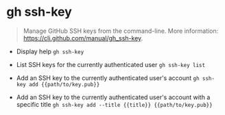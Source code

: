 # gh ssh-key
> Manage GitHub SSH keys from the command-line.
> More information: <https://cli.github.com/manual/gh_ssh-key>.

- Display help
`gh ssh-key`

- List SSH keys for the currently authenticated user
`gh ssh-key list`

- Add an SSH key to the currently authenticated user's account
`gh ssh-key add {{path/to/key.pub}}`

- Add an SSH key to the currently authenticated user's account with a specific title
`gh ssh-key add --title {{title}} {{path/to/key.pub}}`
